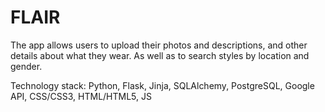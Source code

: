 FLAIR
=====

The app allows users to upload their photos and descriptions, and other details about what they wear. 
As well as to search styles by location and gender.

Technology stack:
Python,
Flask,
Jinja,
SQLAlchemy,
PostgreSQL,
Google API,
CSS/CSS3,
HTML/HTML5,
JS

